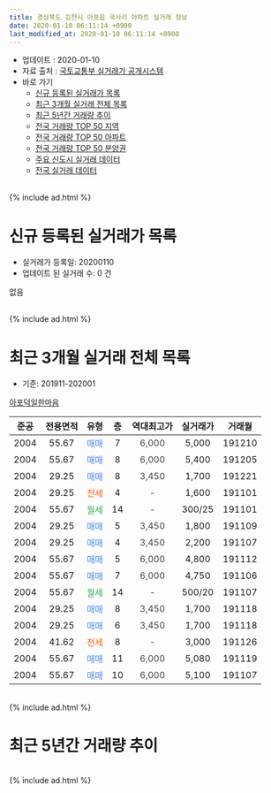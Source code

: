 ```yaml
---
title: 경상북도 김천시 아포읍 국사리 아파트 실거래 정보
date: 2020-01-10 06:11:14 +0900
last_modified_at: 2020-01-10 06:11:14 +0900
---
```


* 업데이트 : 2020-01-10
* 자료 출처 : [국토교통부 실거래가 공개시스템](http://rt.molit.go.kr)
* 바로 가기
    * [신규 등록된 실거래가 목록](#신규-등록된-실거래가-목록)
    * [최근 3개월 실거래 전체 목록](#최근-3개월-실거래-전체-목록)
    * [최근 5년간 거래량 추이](#최근-5년간-거래량-추이)
    * [전국 거래량 TOP 50 지역](https://inasie.github.io/apt-trade-info/최근-3개월-전국에서-가장-거래가-많이-발생한-지역)
    * [전국 거래량 TOP 50 아파트](https://inasie.github.io/apt-trade-info/최근-3개월-전국에서-가장-거래가-많이-발생한-아파트)
    * [전국 거래량 TOP 50 분양권](https://inasie.github.io/apt-trade-info/최근-3개월-전국에서-가장-거래가-많이-발생한-분양권)
    * [주요 신도시 실거래 데이터](https://inasie.github.io/apt-trade-info/주요-신도시)
    * [전국 실거래 데이터](https://inasie.github.io/apt-trade-info/전국)
<br>
{% include ad.html %}
<br>

# 신규 등록된 실거래가 목록
* 실거래가 등록일: 20200110
* 업데이트 된 실거래 수: 0 건

없음

<br>
{% include ad.html %}
<br>

# 최근 3개월 실거래 전체 목록
* 기준: 201911-202001


[아포덕일한마음](https://search.naver.com/search.naver?query=%EA%B2%BD%EC%83%81%EB%B6%81%EB%8F%84+%EA%B9%80%EC%B2%9C%EC%8B%9C+%EC%95%84%ED%8F%AC%EC%9D%8D+%EA%B5%AD%EC%82%AC%EB%A6%AC+%EC%95%84%ED%8F%AC%EB%8D%95%EC%9D%BC%ED%95%9C%EB%A7%88%EC%9D%8C)

|준공|전용면적|유형|층|역대최고가|실거래가|거래월|
|:---:|:---:|:---:|:---:|:---:|:---:|:---:|
|2004|55.67|<span style="color:#4285f3">매매</span>|7|<span style="color:#444444">6,000</span>|5,000|191210|
|2004|55.67|<span style="color:#4285f3">매매</span>|8|<span style="color:#444444">6,000</span>|5,400|191205|
|2004|29.25|<span style="color:#4285f3">매매</span>|8|<span style="color:#444444">3,450</span>|1,700|191221|
|2004|29.25|<span style="color:#ff5a00">전세</span>|4|<span style="color:#444444">-</span>|1,600|191101|
|2004|55.67|<span style="color:#34a853">월세</span>|14|<span style="color:#444444">-</span>|300/25|191101|
|2004|29.25|<span style="color:#4285f3">매매</span>|5|<span style="color:#444444">3,450</span>|1,800|191109|
|2004|29.25|<span style="color:#4285f3">매매</span>|4|<span style="color:#444444">3,450</span>|2,200|191107|
|2004|55.67|<span style="color:#4285f3">매매</span>|5|<span style="color:#444444">6,000</span>|4,800|191112|
|2004|55.67|<span style="color:#4285f3">매매</span>|7|<span style="color:#444444">6,000</span>|4,750|191106|
|2004|55.67|<span style="color:#34a853">월세</span>|14|<span style="color:#444444">-</span>|500/20|191107|
|2004|29.25|<span style="color:#4285f3">매매</span>|8|<span style="color:#444444">3,450</span>|1,700|191118|
|2004|29.25|<span style="color:#4285f3">매매</span>|6|<span style="color:#444444">3,450</span>|1,700|191118|
|2004|41.62|<span style="color:#ff5a00">전세</span>|8|<span style="color:#444444">-</span>|3,000|191126|
|2004|55.67|<span style="color:#4285f3">매매</span>|11|<span style="color:#444444">6,000</span>|5,080|191119|
|2004|55.67|<span style="color:#4285f3">매매</span>|10|<span style="color:#444444">6,000</span>|5,100|191107|


<br>
{% include ad.html %}
<br>

# 최근 5년간 거래량 추이


<div style="width:100%;">
    <canvas id="deal_progress" height="200"></canvas>
</div>

<script>
new Chart(document.getElementById("deal_progress"), {
    type: 'line',
    data: {
        labels: ['201501','201502','201503','201504','201505','201506','201507','201508','201509','201510','201511','201512','201601','201602','201603','201604','201605','201606','201607','201608','201609','201610','201611','201612','201701','201702','201703','201704','201705','201706','201707','201708','201709','201710','201711','201712','201801','201802','201803','201804','201805','201806','201807','201808','201809','201810','201811','201812','201901','201902','201903','201904','201905','201906','201907','201908','201909','201910','201911','201912','202001'],
        datasets: [{
            label: '매매',
            pointRadius: 1,
            data: [7, 8, 9, 9, 5, 6, 4, 7, 8, 3, 13, 4, 3, 0, 5, 5, 2, 5, 5, 3, 1, 8, 1, 5, 1, 4, 4, 3, 4, 7, 6, 3, 1, 2, 3, 2, 3, 3, 13, 5, 7, 1, 7, 3, 4, 7, 6, 3, 5, 6, 10, 8, 7, 5, 6, 3, 3, 7, 8, 3, 0],
            borderColor: "rgba(255, 201, 14, 1)",
            backgroundColor: "rgba(255, 201, 14, 0.5)",
            fill: false,
            lineTension: 0
        },{
            label: '전월세',
            pointRadius: 1,
            data: [10, 11, 7, 9, 11, 6, 5, 10, 5, 6, 8, 3, 4, 14, 8, 5, 6, 5, 5, 4, 6, 8, 1, 3, 3, 8, 7, 2, 2, 5, 4, 1, 2, 2, 4, 4, 2, 7, 5, 6, 5, 5, 6, 4, 2, 4, 7, 3, 5, 14, 18, 5, 7, 4, 2, 5, 1, 5, 4, 0, 0],
            borderColor: "rgba(0, 141, 185, 1)",
            backgroundColor: "rgba(0, 141, 185, 0.5)",
            fill: false,
            lineTension: 0
        }
        ]
    },
    options: {
        responsive: true,
        title: {
            display: false
        },
        tooltips: {
            mode: 'index',
            intersect: false
        },
        hover: {
            mode: 'nearest',
            intersect: true
        },
        scales: {
            xAxes: [{
                display: true,
                scaleLabel: {
                    display: true,
                    labelString: '년/월'
                }
            }],
            yAxes: [{
                display: true,
                ticks: {
                    suggestedMin: 0,
                },
                scaleLabel: {
                    display: true,
                    labelString: '실거래 수'
                }
            }]
        }
    }
});

</script>


<br>
{% include ad.html %}
<br>

